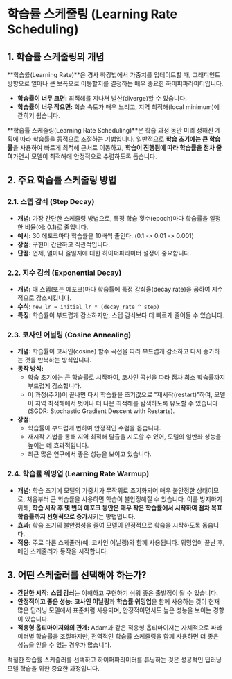 # 학습률 스케줄링 (Learning Rate Scheduling)

## 1. 학습률 스케줄링의 개념

**학습률(Learning Rate)**은 경사 하강법에서 가중치를 업데이트할 때, 그래디언트 방향으로 얼마나 큰 보폭으로 이동할지를 결정하는 매우 중요한 하이퍼파라미터입니다.

- **학습률이 너무 크면:** 최적해를 지나쳐 발산(diverge)할 수 있습니다.
- **학습률이 너무 작으면:** 학습 속도가 매우 느리고, 지역 최적해(local minimum)에 갇히기 쉽습니다.

**학습률 스케줄링(Learning Rate Scheduling)**은 학습 과정 동안 미리 정해진 계획에 따라 학습률을 동적으로 조절하는 기법입니다. 일반적으로 **학습 초기에는 큰 학습률**을 사용하여 빠르게 최적해 근처로 이동하고, **학습이 진행됨에 따라 학습률을 점차 줄여**가면서 모델이 최적해에 안정적으로 수렴하도록 돕습니다.

## 2. 주요 학습률 스케줄링 방법

### 2.1. 스텝 감쇠 (Step Decay)
- **개념:** 가장 간단한 스케줄링 방법으로, 특정 학습 횟수(epoch)마다 학습률을 일정한 비율(예: 0.1)로 줄입니다.
- **예시:** 30 에포크마다 학습률을 10배씩 줄인다. (0.1 -> 0.01 -> 0.001)
- **장점:** 구현이 간단하고 직관적입니다.
- **단점:** 언제, 얼마나 줄일지에 대한 하이퍼파라미터 설정이 중요합니다.

### 2.2. 지수 감쇠 (Exponential Decay)
- **개념:** 매 스텝(또는 에포크)마다 학습률에 특정 감쇠율(decay rate)을 곱하여 지수적으로 감소시킵니다.
- **수식:** `new_lr = initial_lr * (decay_rate ^ step)`
- **특징:** 학습률이 부드럽게 감소하지만, 스텝 감쇠보다 더 빠르게 줄어들 수 있습니다.

### 2.3. 코사인 어닐링 (Cosine Annealing)
- **개념:** 학습률이 코사인(cosine) 함수 곡선을 따라 부드럽게 감소하고 다시 증가하는 것을 반복하는 방식입니다.
- **동작 방식:**
  - 학습 초기에는 큰 학습률로 시작하여, 코사인 곡선을 따라 점차 최소 학습률까지 부드럽게 감소합니다.
  - 이 과정(주기)이 끝나면 다시 학습률을 초기값으로 "재시작(restart)"하여, 모델이 지역 최적해에서 벗어나 더 나은 최적해를 탐색하도록 유도할 수 있습니다 (SGDR: Stochastic Gradient Descent with Restarts).
- **장점:**
  - 학습률이 부드럽게 변하여 안정적인 수렴을 돕습니다.
  - 재시작 기법을 통해 지역 최적해 탈출을 시도할 수 있어, 모델의 일반화 성능을 높이는 데 효과적입니다.
  - 최근 많은 연구에서 좋은 성능을 보이고 있습니다.

### 2.4. 학습률 워밍업 (Learning Rate Warmup)
- **개념:** 학습 초기에 모델의 가중치가 무작위로 초기화되어 매우 불안정한 상태이므로, 처음부터 큰 학습률을 사용하면 학습이 불안정해질 수 있습니다. 이를 방지하기 위해, **학습 시작 후 몇 번의 에포크 동안은 매우 작은 학습률에서 시작하여 점차 목표 학습률까지 선형적으로 증가**시키는 방법입니다.
- **효과:** 학습 초기의 불안정성을 줄여 모델이 안정적으로 학습을 시작하도록 돕습니다.
- **적용:** 주로 다른 스케줄러(예: 코사인 어닐링)와 함께 사용됩니다. 워밍업이 끝난 후, 메인 스케줄러가 동작을 시작합니다.

## 3. 어떤 스케줄러를 선택해야 하는가?

- **간단한 시작:** **스텝 감쇠**는 이해하고 구현하기 쉬워 좋은 출발점이 될 수 있습니다.
- **안정적이고 좋은 성능:** **코사인 어닐링**과 **학습률 워밍업**을 함께 사용하는 것이 현재 많은 딥러닝 모델에서 표준처럼 사용되며, 안정적이면서도 높은 성능을 보이는 경향이 있습니다.
- **적응형 옵티마이저와의 관계:** Adam과 같은 적응형 옵티마이저는 자체적으로 파라미터별 학습률을 조절하지만, 전역적인 학습률 스케줄링을 함께 사용하면 더 좋은 성능을 얻을 수 있는 경우가 많습니다.

적절한 학습률 스케줄러를 선택하고 하이퍼파라미터를 튜닝하는 것은 성공적인 딥러닝 모델 학습을 위한 중요한 과정입니다.
